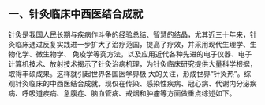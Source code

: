 ##   一、针灸临床中西医结合成就

  针灸是我国人民长期与疾病作斗争的经验总结、智慧的结晶，尤其近三十年来，针灸临床通过反复实践进一步扩大了治疗范国，提高了疗效，并采用现代生理学、生物化学、微生物学、  免疫学等究方法，以及应用近代各种先进的电子仪器、电子计算机技术、放射技术揭示了针灸治病机理，为针灸临床研究提供大量科学根据，取得丰硕成果。这样就引起世界各国医学界极 大的关注，形成世界“针灸热”。综观针灸临床的中西医结合成就，现仅在传染、感染性疾病、冠心病、代谢内分泌疾病、呼吸道疾病、急腹症、脑血管病、戒烟和肿瘤等方面做重点综述如下。  
